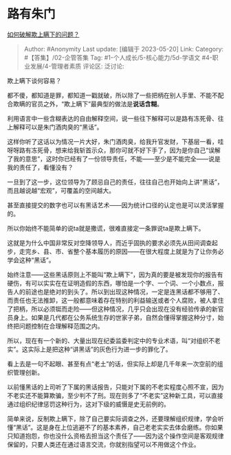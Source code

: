 # 路有朱门
[如何破解欺上瞒下的问题？](https://www.zhihu.com/question/564779251/answer/3036049423)

> Author: #Anonymity
> Last update: [编辑于 2023-05-20]
> Link:
> Category: #【答集】/02-企管答集
> Tag:  #1-个人成长/5-核心能力/5d-学语文 #4-职业发展/4-管理者素质
> 评论区:
> 泛讨论:

欺上瞒下谈何容易？

都不傻，都知道是罪，都知道一戳就破，所以除了一些把柄在别人手里、不能不配合欺瞒的官员之外，“欺上瞒下”最典型的做法是**说话含糊**。

利用语言中一些含糊表达的自由解释空间，说一些往下解释可以是路有冻死骨、往上解释可以是朱门酒肉臭的“黑话”。

这样你听了这话以为情况一片大好，朱门酒肉臭，给我升官发财，下基层一看，哇呀呀路有冻死骨，想来给我斩首示众，那你可就不好下手了，因为是你自己“误解了我的意思”，这时你已经有了一份领导责任，不能——至少是不能完全——说是我的责任了，看懂没有？

一旦到了这一步，这位领导为了顾忌自己的责任，往往自己也开始向上讲“黑话”，而且越说越“宏观”，可覆盖的空间越大。

甚至直接提交的数字也可以有黑话艺术——因为统计口径的认定也是可以灵活掌握的。

所以你始终不能简单的说ta就是撒谎，很难直接定一条罪说ta是欺上瞒下。

这就是为什么中国非常反对空降领导人，而近乎固执的要求必须先从田间调查起步，走完乡、县、市、省整个基本履历的原因——在很大程度上就是为了让你务必学会这种“黑话”。

始终注意——这些黑话原则上不能叫“欺上瞒下”，因为真的要是被发现你的报告有硬伤，有可以实实在在证明造假的东西，哪怕是一个字、一个词、一个小数点，报告人的前途也是绝对的到头了。所以到出现这种情况，一定是连黑话都不够用了、而责任也无法推卸，这一般都意味着存在特别的利益输送或者个人腐败，被人拿住了把柄，所以必须铤而走险——但这种情况，几乎只会出现在没有经验传承的新官员身上。如果是几代都在公务系统生存的世家子弟，自然会懂得掌握这种分寸，始终把问题控制在合理解释范围之内。

所以，现在有一个新的、大量出现在纪委监委判定中的专业术语，叫“对组织不老实”。这实际上是把这种“讲黑话”的灰色行为进一步的罪化了。

看上去是一句不起眼、甚至有点“老土”的话，但实际上却是几千年来一次空前的组织管理创新。

以前懂黑话的上司听了下属的黑话报告，只能对下属的不老实程度心照不宣，因为不老实还不能算欺骗，至少判不了刑。现在则多了“不老实”这种新工具，可以直接通过组织纪律惩罚这种行为，这对下级的威慑是史无前例的。

简单来说，反制欺上瞒下，除了自己要实际调查之外，还要理解组织规律，学会听懂“黑话”。这是身在上位逃避不了的基本素养，自己老老实实去体会磨练。你如果只知道抱怨，你也没什么资格去担当这个责任了——因为这个操作空间是客观规律保留的，只要人类还在通过语言交流，你就别指望可以不用做这个作业。
